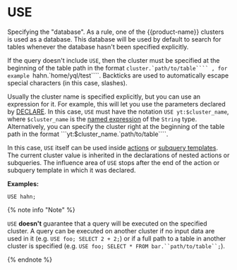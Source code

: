 # USE

Specifying the "database". As a rule, one of the {{product-name}} clusters is used as a database. This database will be used by default to search for tables whenever the database hasn't been specified explicitly.

If the query doesn't include `USE`, then the cluster must be specified at the beginning of the table path in the format ```cluster.`path/to/table```` , for example ```hahn.`home/yql/test````. Backticks are used to automatically escape special characters (in this case, slashes).

Usually the cluster name is specified explicitly, but you can use an expression for it. For example, this will let you use the parameters declared by [DECLARE](../declare.md).
In this case, `USE` must have the notation ```USE yt:$cluster_name```, where `$cluster_name` is the [named expression](../expressions.md#named-nodes) of the `String` type.
Alternatively, you can specify the cluster right at the beginning of the table path in the format ```yt:$cluster_name.`path/to/table````.

In this case, `USE` itself can be used inside [actions](../action.md) or [subquery templates](../subquery.md). The current cluster value is inherited in the declarations of nested actions or subqueries. The influence area of `USE` stops after the end of the action or subquery template in which it was declared.

**Examples:**

```yql
USE hahn;
```

{% note info "Note" %}

`USE` **doesn't** guarantee that a query will be executed on the specified cluster. A query can be executed on another cluster if no input data are used in it (e.g. `USE foo; SELECT 2 + 2;`) or if a full path to a table in another cluster is specified (e.g. `USE foo; SELECT * FROM bar.``path/to/table``;`).

{% endnote %}
